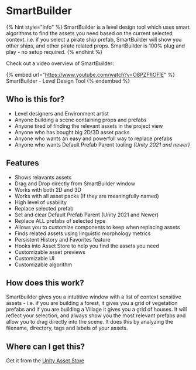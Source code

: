 # SmartBuilder

{% hint style="info" %}
SmartBuilder is a level design tool which uses smart algorithms to find the assets you need based on the current selected context. i.e. if you select a pirate ship prefab, SmartBuilder will show you other ships, and other pirate related props. SmartBuilder is 100% plug and play - no setup required.
{% endhint %}

Check out a video overview of SmartBuilder:

{% embed url="https://www.youtube.com/watch?v=O8PZFflOFlE" %}
SmartBuilder - Level Design Tool
{% endembed %}

## Who is this for?

* Level designers and Environment artist
* Anyone building a scene containing props and prefabs
* Anyone tired of finding the relevant assets in the project view
* Anyone who has bought big 2D/3D asset packs
* Anyone who wants an easy and powerfull way to replace prefabs 
* Anyone who wants Default Prefab Parent tooling _(Unity 2021 and newer)_

## Features

* Shows relavants assets
* Drag and Drop directly from SmartBuilder window
* Works with both 2D and 3D
* Works with all asset packs (If they are meaningfully named)
* High level of usability
* Replace selected prefab
* Set and clear Default Prefab Parent (Unity 2021 and Newer)
* Replace ALL prefabs of selected type
* Allows you to customize components to keep when replacing assets
* Finds related assets using linguistic morphology metrics
* Persistent History and Favorites feature
* Hooks into Asset Store to help you find the assets you need
* Customizable asset previews
* Customizable UI
* Customizable algorithm

## How does this work?

Smartbuilder gives you a intutitive window with a list of context sensitive assets - i.e. if you are building a forest, it gives you a grid of vegetation prefabs and if you are building a Village it gives you a grid of houses. It will reflect your selection, and always show you the most relevant prefabs and allow you to drag directly into the scene. It does this by analyzing the filename, directory, tags and labels of your assets.

## Where can I get this?

Get it from the [Unity Asset Store](https://prf.hn/click/camref:1011l4Izm/pubref:Documentation/ar:Main/destination:https%3A%2F%2Fassetstore.unity.com%2Fpackages%2Fslug%2F206777)
